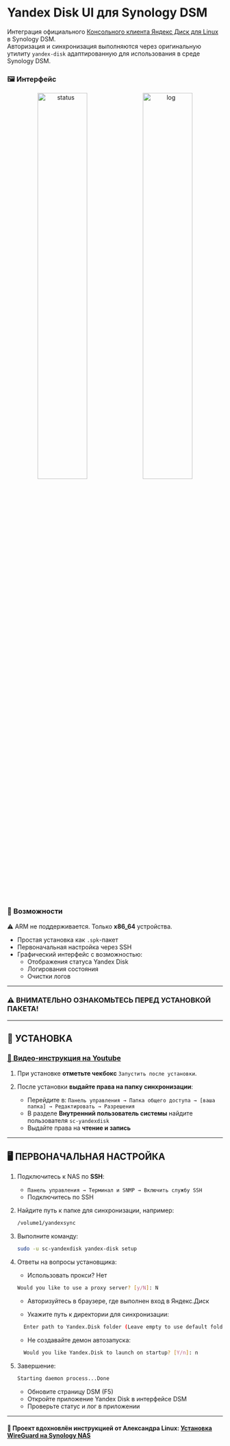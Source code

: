 # Yandex Disk UI для Synology DSM

Интеграция официального [Консольного клиента Яндекс Диск для Linux](https://yandex.ru/support/yandex-360/customers/disk/desktop/linux/ru/) в Synology DSM.  
Авторизация и синхронизация выполняются через оригинальную утилиту `yandex-disk` адаптированную для использования в среде Synology DSM.  

### 🖼 Интерфейс
<p align="center">
  <img width="48%" alt="status" src="https://github.com/user-attachments/assets/0eb2f74b-d614-423b-973c-418b881b7947" />
  <img width="48%" alt="log" src="https://github.com/user-attachments/assets/fe684ab1-3751-4887-94b1-5c6aeb1cbda2" />
</p>

### 🔧 Возможности
⚠️ ARM не поддерживается. Только  **x86_64** устройства.
- Простая установка как `.spk`-пакет
- Первоначальная настройка через SSH
- Графический интерфейс с возможностью:
   - Отображения статуса Yandex Disk
   - Логирования состояния
   - Очистки логов 

---

### ⚠️ ВНИМАТЕЛЬНО ОЗНАКОМЬТЕСЬ ПЕРЕД УСТАНОВКОЙ ПАКЕТА!

---

## 🔧 УСТАНОВКА
### [🎥 Видео-инструкция на Youtube](https://youtu.be/KB_YwQbxSW8)

1. При установке **отметьте чекбокс** `Запустить после установки`.

2. После установки **выдайте права на папку синхронизации**:
   - Перейдите в: `Панель управления → Папка общего доступа → [ваша папка] → Редактировать → Разрешения`
   - В разделе **Внутренний пользователь системы** найдите пользователя `sc-yandexdisk`
   - Выдайте права на **чтение и запись**

---

## 🖥 ПЕРВОНАЧАЛЬНАЯ НАСТРОЙКА

1. Подключитесь к NAS по **SSH**:
   - `Панель управления → Терминал и SNMP → Включить службу SSH`
   - Подключитесь по SSH

2. Найдите путь к папке для синхронизации, например:
   ```bash
   /volume1/yandexsync

3. Выполните команду:
   ```bash
   sudo -u sc-yandexdisk yandex-disk setup

4. Ответы на вопросы установщика:
   - Использовать прокси? Нет
   ```bash
   Would you like to use a proxy server? [y/N]: N
   ```
  
   - Авторизуйтесь в браузере, где выполнен вход в Яндекс.Диск 
   
   - Укажите путь к директории для синхронизации:
   ```bash
     Enter path to Yandex.Disk folder (Leave empty to use default folder '/var/packages/YandexDisk/home/Yandex.Disk'): /volume1/yandexsync
   ```
   
   - Не создавайте демон автозапуска:
   ```bash
     Would you like Yandex.Disk to launch on startup? [Y/n]: n
   ```

5. Завершение:
   ```bash
   Starting daemon process...Done
   ```

   - Обновите страницу DSM (F5)
   - Откройте приложение Yandex Disk в интерфейсе DSM
   - Проверьте статус и лог в приложении

---

#### 🙏 Проект вдохновлён инструкцией от Александра Linux: [Установка WireGuard на Synology NAS](https://bafista.ru/ustanovka-wireguard-na-synology-nas-v-dsm-7-i-dsm-6/)
